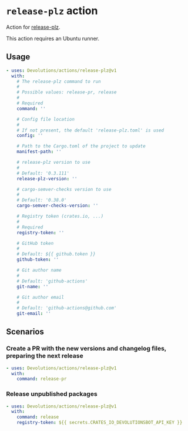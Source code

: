 # `release-plz` action

Action for [release-plz](https://github.com/release-plz/release-plz).

This action requires an Ubuntu runner.

## Usage

```yaml
- uses: Devolutions/actions/release-plz@v1
  with:
    # The release-plz command to run
    #
    # Possible values: release-pr, release
    #
    # Required
    command: ''

    # Config file location
    #
    # If not present, the default 'release-plz.toml' is used
    config: ''

    # Path to the Cargo.toml of the project to update
    manifest-path: ''

    # release-plz version to use
    #
    # Default: '0.3.111'
    release-plz-version: ''

    # cargo-semver-checks version to use
    #
    # Default: '0.38.0'
    cargo-semver-checks-version: ''

    # Registry token (crates.io, ...)
    #
    # Required
    registry-token: ''

    # GitHub token
    #
    # Default: ${{ github.token }}
    github-token: ''

    # Git author name
    #
    # Default: 'github-actions'
    git-name: ''

    # Git author email
    #
    # Default: 'github-actions@github.com'
    git-email: ''
```

## Scenarios

### Create a PR with the new versions and changelog files, preparing the next release

```yaml
- uses: Devolutions/actions/release-plz@v1
  with:
    command: release-pr
```

### Release unpublished packages

```yaml
- uses: Devolutions/actions/release-plz@v1
  with:
    command: release
    registry-token: ${{ secrets.CRATES_IO_DEVOLUTIONSBOT_API_KEY }}
```
